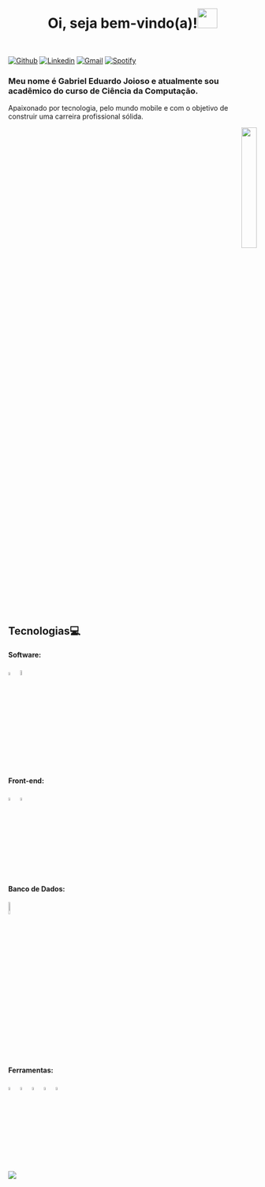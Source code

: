 <h1 align="center">Oi, seja bem-vindo(a)!<img src="https://github.com/gjoioso/gjoioso/blob/main/Hi.gif" width="40px"> </h1>
</br>

[![Github](https://img.shields.io/badge/-Github-000?style=flat&logo=Github&logoColor=white)](https://github.com/gjoioso)
[![Linkedin](https://img.shields.io/badge/-LinkedIn-blue?style=flat-square&logo=Linkedin&logoColor=white&link=https://www.linkedin.com/in/gjoioso)](https://www.linkedin.com/in/gjoioso) 
[![Gmail](https://img.shields.io/badge/-Gmail-c14438?style=flat&logo=Gmail&logoColor=white)](mailto:gjoioso.cs@gmail.com)
[![Spotify](https://img.shields.io/badge/-Spotify-1DB954?style=flat&logo=Spotify&logoColor=white)](https://open.spotify.com/user/50esaalac0nu7lppnf4ptitu1)

<h3 align="left">Meu nome é Gabriel Eduardo Joioso e atualmente sou acadêmico do curso de Ciência da Computação.</h3>
<p align="left">Apaixonado por tecnologia, pelo mundo mobile e com o objetivo de construir uma carreira profissional sólida.</p>


<p align="right">
  <img src="https://github.com/gjoioso/gjoioso/blob/main/gabrieljoiosoreadme.gif?raw=true" width="25%"/>
</p>

## Tecnologias:computer:

#### Software:
<p align="left">
 <img src="https://cdn.worldvectorlogo.com/logos/java-4.svg" alt="java" width="4%">
 <img src="https://cdn.worldvectorlogo.com/logos/python-4.svg" alt="python" width="5%">
</p>
  

#### Front-end:
<p align="left">
 <img src="https://cdn.worldvectorlogo.com/logos/html5-1.svg" alt="html5" width="4%">
 <img src="https://cdn.worldvectorlogo.com/logos/css-5.svg" alt="css3" width="4%"">
</p>
                                                                                  
#### Banco de Dados:
<p align="left">
  <img src="https://upload.wikimedia.org/wikipedia/commons/8/87/Sql_data_base_with_logo.png" alt="xd" width="8%"> 
</p>

#### Ferramentas:
<p align="left">
 <img src="https://cdn.worldvectorlogo.com/logos/visual-studio-code-1.svg" alt="vscode" width="4%">
 <img src="https://cdn.worldvectorlogo.com/logos/eclipse-11.svg" alt="eclipse" width="4%">
 <img src="https://upload.wikimedia.org/wikipedia/commons/1/1d/PyCharm_Icon.svg" alt="pycharm" width="4%">
 <img src="https://cdn.worldvectorlogo.com/logos/photoshop-cc.svg" alt="photoshop" width="4%">                                                                                    <img src="https://cdn.worldvectorlogo.com/logos/adobe-xd.svg" alt="sql" width="4%">
</p>


![](https://komarev.com/ghpvc/?username=gjoioso&style=plastic)


